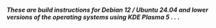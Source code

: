 ***These are build instructions for Debian 12 / Ubuntu 24.04 and lower versions of the operating systems using KDE Plasma 5 . . .***
